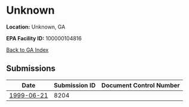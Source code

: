 # Unknown

**Location:** Unknown, GA

**EPA Facility ID:** 100000104816

[Back to GA Index](../../index.md)

## Submissions

| Date | Submission ID | Document Control Number |
|------|--------------|-------------------------|
| [1999-06-21](submissions/8204.md) | 8204 |  |
